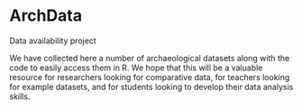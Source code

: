 # ArchData
Data availability project 

We have collected here a number of archaeological datasets along with the code to easily access them in R.  We hope that this will be a valuable resource for researchers looking for comparative data, for teachers looking for example datasets, and for students looking to develop their data analysis skills.

